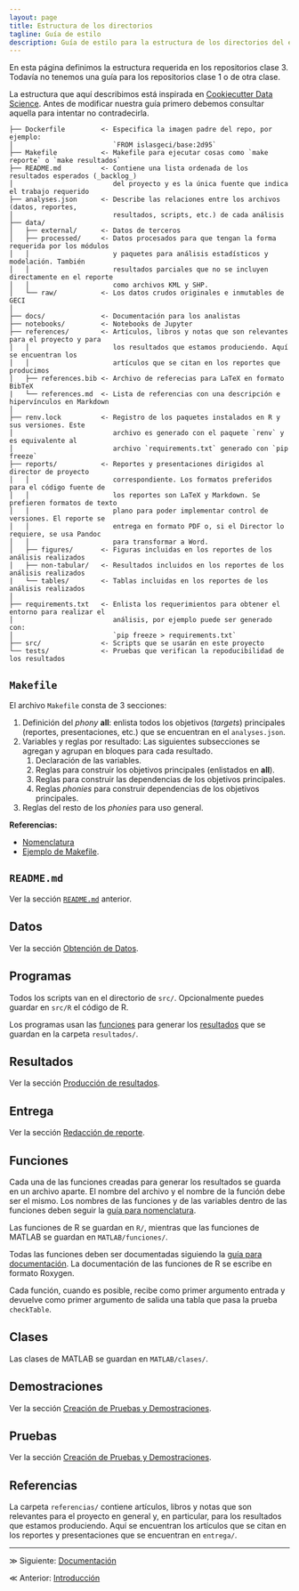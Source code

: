 ```yaml
---
layout: page
title: Estructura de los directorios
tagline: Guía de estilo
description: Guía de estilo para la estructura de los directorios del equipo de Ciencia de Datos de GECI
---
```


En esta página definimos la estructura requerida en los repositorios clase 3. Todavía no tenemos una guía para los repositorios clase 1 o de otra clase.

La estructura que aquí describimos está inspirada en [Cookiecutter Data Science](https://drivendata.github.io/cookiecutter-data-science/#directory-structure). Antes de modificar nuestra guía primero debemos consultar aquella para intentar no contradecirla.

```
├── Dockerfile         <- Especifica la imagen padre del repo, por ejemplo:
│                         `FROM islasgeci/base:2d95`
├── Makefile           <- Makefile para ejecutar cosas como `make reporte` o `make resultados`
├── README.md          <- Contiene una lista ordenada de los resultados esperados (_backlog_)
│                         del proyecto y es la única fuente que indica el trabajo requerido
├── analyses.json      <- Describe las relaciones entre los archivos (datos, reportes,
│                         resultados, scripts, etc.) de cada análisis
├── data/
│   ├── external/      <- Datos de terceros
│   ├── processed/     <- Datos procesados para que tengan la forma requerida por los módulos
│   │                     y paquetes para análisis estadísticos y modelación. También
│   │                     resultados parciales que no se incluyen directamente en el reporte
│   │                     como archivos KML y SHP.
│   └── raw/           <- Los datos crudos originales e inmutables de GECI
│
├── docs/              <- Documentación para los analistas
├── notebooks/         <- Notebooks de Jupyter
├── references/        <- Artículos, libros y notas que son relevantes para el proyecto y para
│   │                     los resultados que estamos produciendo. Aquí se encuentran los
│   │                     artículos que se citan en los reportes que producimos
│   ├── references.bib <- Archivo de referecias para LaTeX en formato BibTeX
|   └── references.md  <- Lista de referencias con una descripción e hipervínculos en Markdown
│
├── renv.lock          <- Registro de los paquetes instalados en R y sus versiones. Este
│                         archivo es generado con el paquete `renv` y es equivalente al
│                         archivo `requirements.txt` generado con `pip freeze`
├── reports/           <- Reportes y presentaciones dirigidos al director de proyecto
│   │                     correspondiente. Los formatos preferidos para el código fuente de
│   │                     los reportes son LaTeX y Markdown. Se prefieren formatos de texto
│   │                     plano para poder implementar control de versiones. El reporte se
│   │                     entrega en formato PDF o, si el Director lo requiere, se usa Pandoc
│   │                     para transformar a Word.
│   ├── figures/       <- Figuras incluidas en los reportes de los análisis realizados
│   ├── non-tabular/   <- Resultados incluidos en los reportes de los análisis realizados
|   └── tables/        <- Tablas incluidas en los reportes de los análisis realizados
│
├── requirements.txt   <- Enlista los requerimientos para obtener el entorno para realizar el
│                         análisis, por ejemplo puede ser generado con:
│                         `pip freeze > requirements.txt`
├── src/               <- Scripts que se usarán en este proyecto
└── tests/             <- Pruebas que verifican la repoducibilidad de los resultados
```

## `Makefile`

El archivo `Makefile` consta de 3 secciones: 

1. Definición del _phony_ **all**: enlista todos los objetivos (_targets_) principales (reportes, presentaciones, etc.) que se encuentran en el `analyses.json`.
1. Variables y reglas por resultado: Las siguientes subsecciones se agregan y agrupan en bloques para cada resultado.
    1. Declaración de las variables.
    1. Reglas para construir los objetivos principales (enlistados en **all**).
    1. Reglas para construir las dependencias de los objetivos principales.
    1. Reglas _phonies_ para construir dependencias de los objetivos principales.
1. Reglas del resto de los _phonies_ para uso general.

**Referencias:**

- [Nomenclatura](nomenclatura.html)
- [Ejemplo de Makefile](https://bitbucket.org/IslasGECI/analisis/src/default/referencias/ejemplo-makefile).

## `README.md`
Ver la sección [`README.md`](https://bitbucket.org/IslasGECI/analisis/src/default/README.md#markdown-header-readmemd) anterior.

## Datos
Ver la sección [Obtención de Datos](https://bitbucket.org/IslasGECI/analisis/src/default/README.md#markdown-header-obtencion-de-datos).

## Programas
Todos los scripts van en el directorio de `src/`. Opcionalmente puedes guardar en `src/R` el código de R.

Los programas usan las [funciones](https://bitbucket.org/IslasGECI/analisis/src/default/README.md#markdown-header-funciones) para generar los [resultados](https://bitbucket.org/IslasGECI/analisis/src/default/README.md#markdown-header-resultados) que se guardan en la carpeta `resultados/`.

## Resultados
Ver la sección [Producción de resultados](https://bitbucket.org/IslasGECI/analisis/src/default/README.md#markdown-header-produccion-de-resultados).

## Entrega
Ver la sección [Redacción de reporte](https://bitbucket.org/IslasGECI/analisis/src/default/README.md#markdown-header-redaccion-de-reporte).

## Funciones
Cada una de las funciones creadas para generar los resultados se guarda en un archivo aparte. El nombre del archivo y el nombre de la función debe ser el mismo. Los nombres de las funciones y de las variables dentro de las funciones deben seguir la [guía para nomenclatura](https://bitbucket.org/IslasGECI/analisis/src/default/README.md#markdown-header-nomenclatura).

Las funciones de R se guardan en `R/`, mientras que las funciones de MATLAB se guardan en `MATLAB/funciones/`.

Todas las funciones deben ser documentadas siguiendo la [guía para documentación](https://bitbucket.org/IslasGECI/analisis/src/default/README.md#markdown-header-documentacion). La documentación de las funciones de R se escribe en formato Roxygen.

Cada función, cuando es posible, recibe como primer argumento entrada y devuelve como primer argumento de salida una tabla que pasa la prueba `checkTable`.

## Clases
Las clases de MATLAB se guardan en `MATLAB/clases/`.

## Demostraciones
Ver la sección [Creación de Pruebas y Demostraciones](https://bitbucket.org/IslasGECI/analisis/src/default/README.md#markdown-header-creacion-de-pruebas-y-demostraciones).

## Pruebas
Ver la sección [Creación de Pruebas y Demostraciones](https://bitbucket.org/IslasGECI/analisis/src/default/README.md#markdown-header-creacion-de-pruebas-y-demostraciones).

## Referencias
La carpeta `referencias/` contiene artículos, libros y notas que son relevantes para el proyecto en general y, en particular, para los resultados que estamos produciendo. Aquí se encuentran los artículos que se citan en los reportes y presentaciones que se encuentran en `entrega/`.

---

&#8811; Siguiente: [Documentación](documentacion.html)

&#8810; Anterior: [Introducción](introduccion.html)